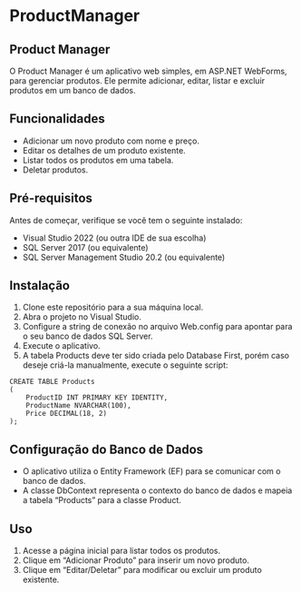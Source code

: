 # ProductManager

## Product Manager
O Product Manager é um aplicativo web simples, em ASP.NET WebForms, para gerenciar produtos. Ele permite adicionar, editar, listar e excluir produtos em um banco de dados.

## Funcionalidades
- Adicionar um novo produto com nome e preço.
- Editar os detalhes de um produto existente.
- Listar todos os produtos em uma tabela.
- Deletar produtos.

## Pré-requisitos
Antes de começar, verifique se você tem o seguinte instalado:
- Visual Studio 2022 (ou outra IDE de sua escolha)
- SQL Server 2017 (ou equivalente)
- SQL Server Management Studio 20.2 (ou equivalente)

## Instalação
1. Clone este repositório para a sua máquina local.
2. Abra o projeto no Visual Studio.
3. Configure a string de conexão no arquivo Web.config para apontar para o seu banco de dados SQL Server.
4. Execute o aplicativo.
5. A tabela Products deve ter sido criada pelo Database First, porém caso deseje criá-la manualmente, execute o seguinte script:
```
CREATE TABLE Products
(
    ProductID INT PRIMARY KEY IDENTITY,
    ProductName NVARCHAR(100),
    Price DECIMAL(18, 2)
);
```

## Configuração do Banco de Dados
- O aplicativo utiliza o Entity Framework (EF) para se comunicar com o banco de dados.
- A classe DbContext representa o contexto do banco de dados e mapeia a tabela “Products” para a classe Product.

## Uso
1. Acesse a página inicial para listar todos os produtos.
2. Clique em “Adicionar Produto” para inserir um novo produto.
3. Clique em “Editar/Deletar” para modificar ou excluir um produto existente.

